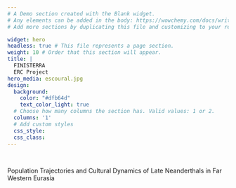 ```yaml
---
# A Demo section created with the Blank widget.
# Any elements can be added in the body: https://wowchemy.com/docs/writing-markdown-latex/
# Add more sections by duplicating this file and customizing to your requirements.

widget: hero 
headless: true # This file represents a page section.
weight: 10 # Order that this section will appear.
title: |
  FINISTERRA  
  ERC Project
hero_media: escoural.jpg
design:
  background:
    color: "#dfb64d"
    text_color_light: true
  # Choose how many columns the section has. Valid values: 1 or 2.
  columns: '1'
  # Add custom styles
  css_style:
  css_class:
---
```


<br>

Population Trajectories and Cultural Dynamics of Late Neanderthals in Far Western Eurasia
